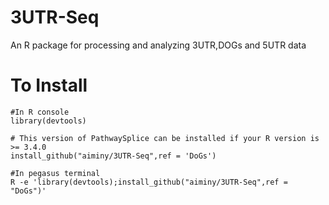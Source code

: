 # 3UTR-Seq
An R package for processing and analyzing 3UTR,DOGs and 5UTR data

# To Install

```{r eval=TRUE}
#In R console
library(devtools)

# This version of PathwaySplice can be installed if your R version is >= 3.4.0
install_github("aiminy/3UTR-Seq",ref = 'DoGs')

#In pegasus terminal 
R -e 'library(devtools);install_github("aiminy/3UTR-Seq",ref = "DoGs")'

```
